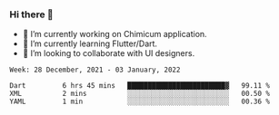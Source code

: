 ### Hi there 👋

<!--
**devcat37/devcat37** is a ✨ _special_ ✨ repository because its `README.md` (this file) appears on your GitHub profile.-->


- 🔭 I’m currently working on Chimicum application.
- 🌱 I’m currently learning Flutter/Dart.
- 👯 I’m looking to collaborate with UI designers.
<!-- - 🤔 I’m looking for help with ... -->

<!--START_SECTION:waka-->
```text
Week: 28 December, 2021 - 03 January, 2022

Dart         6 hrs 45 mins   ████████████████████████▓   99.11 % 
XML          2 mins          ░░░░░░░░░░░░░░░░░░░░░░░░░   00.50 % 
YAML         1 min           ░░░░░░░░░░░░░░░░░░░░░░░░░   00.36 % 
```
<!--END_SECTION:waka-->
